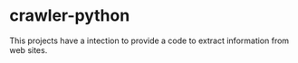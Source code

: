 # crawler-python
This projects have a intection to provide a code to extract information from web sites.
